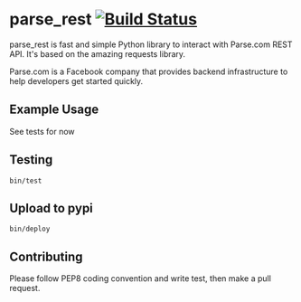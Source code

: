 # parse_rest [![Build Status](https://travis-ci.org/collegeappz/parse_requests.svg?branch=master)](https://travis-ci.org/collegeappz/parse_requests)

parse_rest is fast and simple Python library to interact with Parse.com REST API.
It's based on the amazing requests library. 

Parse.com is a Facebook company that provides backend infrastructure to help developers get started quickly. 

## Example Usage
See tests for now

## Testing

	bin/test
	
## Upload to pypi

	bin/deploy

## Contributing

Please follow PEP8 coding convention and write test, then make a pull request.